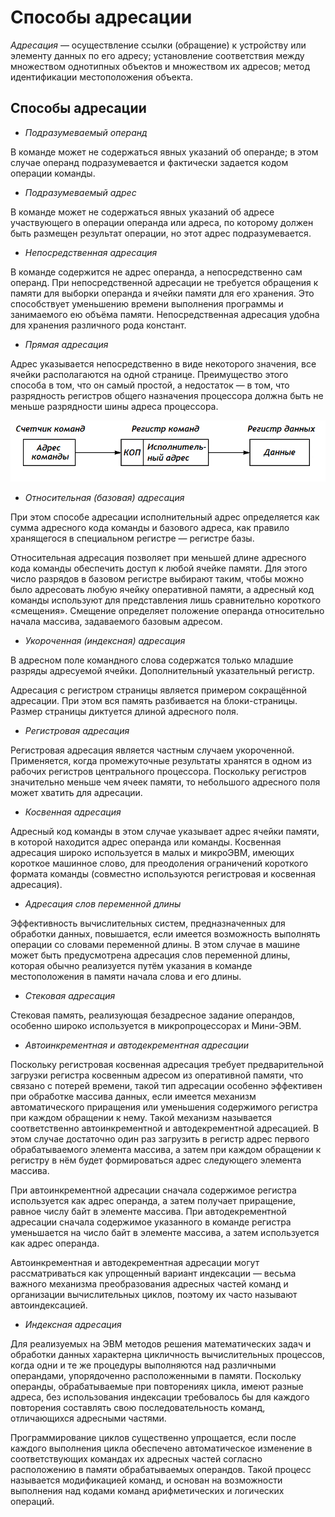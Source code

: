 # Способы адресации

*Адресация* — осуществление ссылки (обращение) к устройству или элементу данных по его адресу; установление соответствия между множеством однотипных объектов и множеством их адресов; метод идентификации местоположения объекта.

## Способы адресации

* *Подразумеваемый операнд*

В команде может не содержаться явных указаний об операнде; в этом случае операнд подразумевается и фактически задается кодом операции команды.

* *Подразумеваемый адрес*

В команде может не содержаться явных указаний об адресе участвующего в операции операнда или адреса, по которому должен быть размещен результат операции, но этот адрес подразумевается.

* *Непосредственная адресация*

В команде содержится не адрес операнда, а непосредственно сам операнд. При непосредственной адресации не требуется обращения к памяти для выборки операнда и ячейки памяти для его хранения. Это способствует уменьшению времени выполнения программы и занимаемого ею объёма памяти. Непосредственная адресация удобна для хранения различного рода констант.

* *Прямая адресация*

Адрес указывается непосредственно в виде некоторого значения, все ячейки располагаются на одной странице. Преимущество этого способа в том, что он самый простой, а недостаток — в том, что разрядность регистров общего назначения процессора должна быть не меньше разрядности шины адреса процессора. 

![Прямая адресация](/resources/imgs/t30_1.png)

* *Относительная (базовая) адресация* 

При этом способе адресации исполнительный адрес определяется как сумма адресного кода команды и базового адреса, как правило хранящегося в специальном регистре — регистре базы.

Относительная адресация позволяет при меньшей длине адресного кода команды обеспечить доступ к любой ячейке памяти. Для этого число разрядов в базовом регистре выбирают таким, чтобы можно было адресовать любую ячейку оперативной памяти, а адресный код команды используют для представления лишь сравнительно короткого «смещения». Смещение определяет положение операнда относительно начала массива, задаваемого базовым адресом.

* *Укороченная (индексная) адресация*

В адресном поле командного слова содержатся только младшие разряды адресуемой ячейки. Дополнительный указательный регистр.

Адресация с регистром страницы является примером сокращённой адресации. При этом вся память разбивается на блоки-страницы. Размер страницы диктуется длиной адресного поля.

* *Регистровая адресация* 

Регистровая адресация является частным случаем укороченной. Применяется, когда промежуточные результаты хранятся в одном из рабочих регистров центрального процессора. Поскольку регистров значительно меньше чем ячеек памяти, то небольшого адресного поля может хватить для адресации.

* *Косвенная адресация* 

Адресный код команды в этом случае указывает адрес ячейки памяти, в которой находится адрес операнда или команды. Косвенная адресация широко используется в малых и микроЭВМ, имеющих короткое машинное слово, для преодоления ограничений короткого формата команды (совместно используются регистровая и косвенная адресация).

* *Адресация слов переменной длины*

Эффективность вычислительных систем, предназначенных для обработки данных, повышается, если имеется возможность выполнять операции со словами переменной длины. В этом случае в машине может быть предусмотрена адресация слов переменной длины, которая обычно реализуется путём указания в команде местоположения в памяти начала слова и его длины.

* *Стековая адресация* 

Стековая память, реализующая безадресное задание операндов, особенно широко используется в микропроцессорах и Мини-ЭВМ.

* *Автоинкрементная и автодекрементная адресации*

Поскольку регистровая косвенная адресация требует предварительной загрузки регистра косвенным адресом из оперативной памяти, что связано с потерей времени, такой тип адресации особенно эффективен при обработке массива данных, если имеется механизм автоматического приращения или уменьшения содержимого регистра при каждом обращении к нему. Такой механизм называется соответственно автоинкрементной и автодекрементной адресацией. В этом случае достаточно один раз загрузить в регистр адрес первого обрабатываемого элемента массива, а затем при каждом обращении к регистру в нём будет формироваться адрес следующего элемента массива.

При автоинкрементной адресации сначала содержимое регистра используется как адрес операнда, а затем получает приращение, равное числу байт в элементе массива. При автодекрементной адресации сначала содержимое указанного в команде регистра уменьшается на число байт в элементе массива, а затем используется как адрес операнда.

Автоинкрементная и автодекрементная адресации могут рассматриваться как упрощенный вариант индексации — весьма важного механизма преобразования адресных частей команд и организации вычислительных циклов, поэтому их часто называют автоиндексацией.

* *Индексная адресация* 

Для реализуемых на ЭВМ методов решения математических задач и обработки данных характерна цикличность вычислительных процессов, когда одни и те же процедуры выполняются над различными операндами, упорядоченно расположенными в памяти. Поскольку операнды, обрабатываемые при повторениях цикла, имеют разные адреса, без использования индексации требовалось бы для каждого повторения составлять свою последовательность команд, отличающихся адресными частями.

Программирование циклов существенно упрощается, если после каждого выполнения цикла обеспечено автоматическое изменение в соответствующих командах их адресных частей согласно расположению в памяти обрабатываемых операндов. Такой процесс называется модификацией команд, и основан на возможности выполнения над кодами команд арифметических и логических операций.